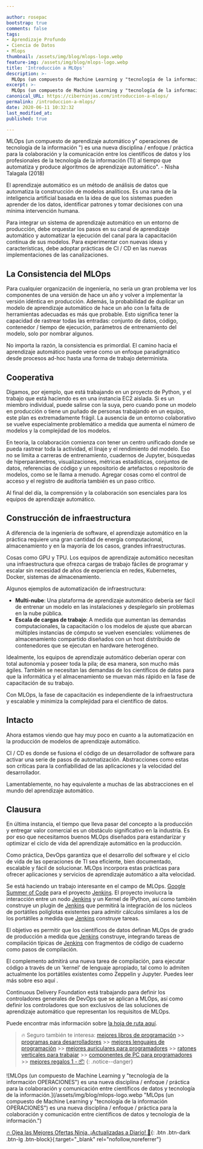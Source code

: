 ```yaml
---

author: rosepac
bootstrap: true
comments: false
tags:
- Aprendizaje Profundo
- Ciencia de Datos
- Mlops
thumbnail: /assets/img/blog/mlops-logo.webp
feature-img: /assets/img/blog/mlops-logo.webp
title: 'Introducción a MLOps'
description: >-
  MLOps (un compuesto de Machine Learning y "tecnología de la información OPERACIONES") es una nueva disciplina / enfoque / práctica para la colaboración y comunicación entre científicos de datos y tecnología de la información.
excerpt: >-
  MLOps (un compuesto de Machine Learning y "tecnología de la información OPERACIONES") es una nueva disciplina / enfoque / práctica para la colaboración y comunicación entre científicos de datos y tecnología de la información.
canonical_URL: https://ciberninjas.com/introduccion-a-mlops/
permalink: /introduccion-a-mlops/
date: 2020-06-11 10:32:32
last_modified_at: 
published: true

---
```


MLOps (un compuesto de aprendizaje automático y" operaciones de tecnología de la información ") es una nueva disciplina / enfoque / práctica para la colaboración y la comunicación entre los científicos de datos y los profesionales de la tecnología de la información (TI) al tiempo que automatiza y produce algoritmos de aprendizaje automático". - Nisha Talagala (2018)

El aprendizaje automático es un método de análisis de datos que automatiza la construcción de modelos analíticos. Es una rama de la inteligencia artificial basada en la idea de que los sistemas pueden aprender de los datos, identificar patrones y tomar decisiones con una mínima intervención humana.

Para integrar un sistema de aprendizaje automático en un entorno de producción, debe orquestar los pasos en su canal de aprendizaje automático y automatizar la ejecución del canal para la capacitación continua de sus modelos. Para experimentar con nuevas ideas y características, debe adoptar prácticas de CI / CD en las nuevas implementaciones de las canalizaciones.

## **La Consistencia del MLOps**

Para cualquier organización de ingeniería, no sería un gran problema ver los componentes de una versión de hace un año y volver a implementar la versión idéntica en producción. Además, la probabilidad de duplicar un modelo de aprendizaje automático de hace un año con la falta de herramientas adecuadas es más que probable. Esto significa tener la capacidad de rastrear todas las entradas: conjunto de datos, código, contenedor / tiempo de ejecución, parámetros de entrenamiento del modelo, solo por nombrar algunos.

No importa la razón, la consistencia es primordial. El camino hacia el aprendizaje automático puede verse como un enfoque paradigmático desde procesos ad-hoc hasta una forma de trabajo determinista.

## **Cooperativa**

Digamos, por ejemplo, que está trabajando en un proyecto de Python, y el trabajo que está haciendo es en una instancia EC2 aislada. Si es un miembro individual, puede salirse con la suya, pero cuando pone un modelo en producción o tiene un puñado de personas trabajando en un equipo, este plan es extremadamente frágil. La ausencia de un entorno colaborativo se vuelve especialmente problemático a medida que aumenta el número de modelos y la complejidad de los modelos.

En teoría, la colaboración comienza con tener un centro unificado donde se pueda rastrear toda la actividad, el linaje y el rendimiento del modelo. Eso no se limita a carreras de entrenamiento, cuadernos de Jupyter, búsquedas de hiperparámetros, visualizaciones, métricas estadísticas, conjuntos de datos, referencias de código y un repositorio de artefactos o repositorio de modelos, como se le llama a menudo. Agregar cosas como el control de acceso y el registro de auditoría también es un paso crítico.

Al final del día, la comprensión y la colaboración son esenciales para los equipos de aprendizaje automático.

## **Construcción de infraestructura**

A diferencia de la ingeniería de software, el aprendizaje automático en la práctica requiere una gran cantidad de energía computacional, almacenamiento y en la mayoría de los casos, grandes infraestructuras.

Cosas como GPU y TPU. Los equipos de aprendizaje automático necesitan una infraestructura que ofrezca cargas de trabajo fáciles de programar y escalar sin necesidad de años de experiencia en redes, Kubernetes, Docker, sistemas de almacenamiento.

Algunos ejemplos de automatización de infraestructura:

- **Multi-nube**: Una plataforma de aprendizaje automático debería ser fácil de entrenar un modelo en las instalaciones y desplegarlo sin problemas en la nube pública.
- **Escala de cargas de trabajo**: A medida que aumentan las demandas computacionales, la capacitación o los modelos de ajuste que abarcan múltiples instancias de cómputo se vuelven esenciales: volúmenes de almacenamiento compartido diseñados con un host distribuido de contenedores que se ejecutan en hardware heterogéneo.

Idealmente, los equipos de aprendizaje automático deberían operar con total autonomía y poseer toda la pila; de esa manera, son mucho más ágiles. También se necesitan las demandas de los científicos de datos para que la informática y el almacenamiento se muevan más rápido en la fase de capacitación de su trabajo.

Con MLOps, la fase de capacitación es independiente de la infraestructura y escalable y minimiza la complejidad para el científico de datos.

## **Intacto**

Ahora estamos viendo que hay muy poco en cuanto a la automatización en la producción de modelos de aprendizaje automático.

CI / CD es donde se fusiona el código de un desarrollador de software para activar una serie de pasos de automatización. Abstracciones como estas son críticas para la confiabilidad de las aplicaciones y la velocidad del desarrollador.

Lamentablemente, no hay equivalente a muchas de las abstracciones en el mundo del aprendizaje automático.

## **Clausura**

En última instancia, el tiempo que lleva pasar del concepto a la producción y entregar valor comercial es un obstáculo significativo en la industria. Es por eso que necesitamos buenos MLOps diseñados para estandarizar y optimizar el ciclo de vida del aprendizaje automático en la producción.

Como práctica, DevOps garantiza que el desarrollo del software y el ciclo de vida de las operaciones de TI sea eficiente, bien documentado, escalable y fácil de solucionar. MLOps incorpora estas prácticas para ofrecer aplicaciones y servicios de aprendizaje automático a alta velocidad.

Se está haciendo un trabajo interesante en el campo de MLOps. [Google Summer of Code](/google-summer-of-code/) para el proyecto [Jenkins](/jenkins/). El proyecto involucra la interacción entre un nodo [Jenkins](/jenkins/) y un Kernel de IPython, así como también construye un plugin de [Jenkins](/jenkins/) que permitirá la integración de los núcleos de portátiles políglotas existentes para admitir cálculos similares a los de los portátiles a medida que [Jenkins](/jenkins/) construye tareas.

El objetivo es permitir que los científicos de datos definan MLOps de grado de producción a medida que [Jenkins](/jenkins/) construye, integrando tareas de compilación típicas de [Jenkins](/jenkins/) con fragmentos de código de cuaderno como pasos de compilación.

El complemento admitirá una nueva tarea de compilación, para ejecutar código a través de un 'kernel' de lenguaje apropiado, tal como lo admiten actualmente los portátiles existentes como Zeppelin y Jupyter. Puedes leer más sobre eso aquí .

Continuous Delivery Foundation está trabajando para definir los controladores generales de DevOps que se aplican a MLOps, así como definir los controladores que son exclusivos de las soluciones de aprendizaje automático que representan los requisitos de MLOps.

Puede encontrar más información sobre [la hoja de ruta aquí](/hoja-ruta-mlops/).

> 🔥 Seguro también te interesa: [mejores libros de programación](/programar/) >> [programas para desarrolladores](/mejores-sistemas-operativos-para-hackear/) >> [mejores lenguajes de programación](/15-mejores-lenguajes-programacion/) >> [mejores auriculares para programadores](/auriculares-dise%C3%B1o/) >> [ratones verticales para trabajar](/teclados-ratones-dise%C3%B1o/) >> [componentes de PC para programadores](/ordenadores-componentes/) >> [mejores regalos 1 - 📦](/black-friday-amazon/)
{: .notice--danger}

![MLOps (un compuesto de Machine Learning y "tecnología de la información OPERACIONES") es una nueva disciplina / enfoque / práctica para la colaboración y comunicación entre científicos de datos y tecnología de la información.](/assets/img/blog/mlops-logo.webp "MLOps (un compuesto de Machine Learning y "tecnología de la información OPERACIONES") es una nueva disciplina / enfoque / práctica para la colaboración y comunicación entre científicos de datos y tecnología de la información.")

[🔥 Ojea las Mejores Ofertas Ninja, ¡Actualizadas a Diario! 🎁](https://www.amazon.es/shop/cibercursos){: .btn .btn-dark .btn-lg .btn-block}{:target="_blank" rel="nofollow,noreferrer"}